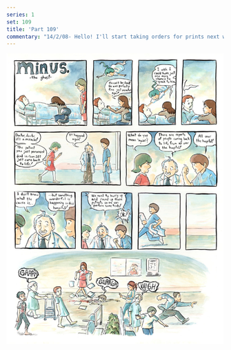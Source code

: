 ```yaml
---
series: 1
set: 109
title: 'Part 109'
commentary: "14/2/08- Hello! I'll start taking orders for prints next week... which I've said for the past few weeks now so I feel stupid repeating it again, but there it is. Regarding weeks: my timing was off by one! but for what..."
---
```


![](../../../../assets/minus/part-109/minus109.jpg)